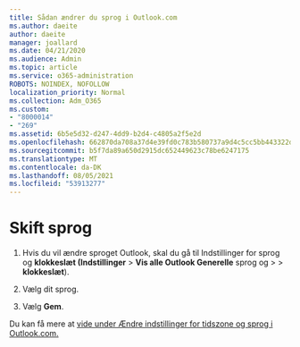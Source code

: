 ```yaml
---
title: Sådan ændrer du sprog i Outlook.com
ms.author: daeite
author: daeite
manager: joallard
ms.date: 04/21/2020
ms.audience: Admin
ms.topic: article
ms.service: o365-administration
ROBOTS: NOINDEX, NOFOLLOW
localization_priority: Normal
ms.collection: Adm_O365
ms.custom:
- "8000014"
- "269"
ms.assetid: 6b5e5d32-d247-4dd9-b2d4-c4805a2f5e2d
ms.openlocfilehash: 662870da708a37d4e39fd0c783b580737a9d4c5cc5bb443322d517023bd938d2
ms.sourcegitcommit: b5f7da89a650d2915dc652449623c78be6247175
ms.translationtype: MT
ms.contentlocale: da-DK
ms.lasthandoff: 08/05/2021
ms.locfileid: "53913277"
---
```

# <a name="change-your-language"></a>Skift sprog

1. Hvis du vil ændre sproget Outlook, [](https://outlook.live.com/mail/options/general/timeAndLanguage/regional) skal du gå til Indstillinger for sprog og **klokkeslæt (Indstillinger** \> **Vis alle Outlook Generelle** sprog og  >    >  **klokkeslæt**).

2. Vælg dit sprog.

3. Vælg **Gem**.

Du kan få mere at [vide under Ændre indstillinger for tidszone og sprog i Outlook.com.](https://go.microsoft.com/fwlink/p/?linkid=873132)